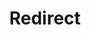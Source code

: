 ﻿---
layout: src/layouts/Redirect.astro
title: Redirect
redirect: https://octopus.com/docs/deployments/databases/sql-server/permissions
pubDate:  2023-01-01
navSearch: false
navSitemap: false
navMenu: false
---
